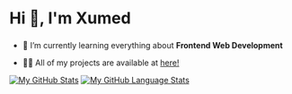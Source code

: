 <h1 align="left">Hi 👋, I'm Xumed</h1>
<h3 align="left"></h3>

-  🌱  I’m currently learning everything about **Frontend Web Development**

-  👨‍💻  All of my projects are available at [here!](https://github.com/xumed001?tab=repositories)

<!-- -  📫  How to reach me [linkedin](https://www.linkedin.com/in/xumed001/) | xumed001@gmail.com -->


<!-- <h3 align="left">Languages and Tools:</h3> -->
  
<!-- [![Top Langs](https://github-readme-stats.vercel.app/api/top-langs/?username=xumed001)](https://github.com/xumed001/github-readme-stats) -->

[![My GitHub Stats](https://github-readme-stats.vercel.app/api/?username=xumed001&count_private=true&theme=tokyonight&showicons=true)]()
[![My GitHub Language Stats](https://github-readme-stats.vercel.app/api/top-langs/?username=xumed001&langs_count=5&theme=tokyonight)]()



